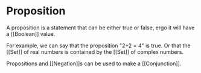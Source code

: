 # Proposition

A proposition is a statement that can be either true or false, ergo it will have a [[Boolean]] value.

For example, we can say that the proposition "2+2 = 4" is true. Or that the [[Set]] of real numbers is contained by the [[Set]] of complex numbers.

Propositions and [[Negation]]s can be used to make a [[Conjunction]].
